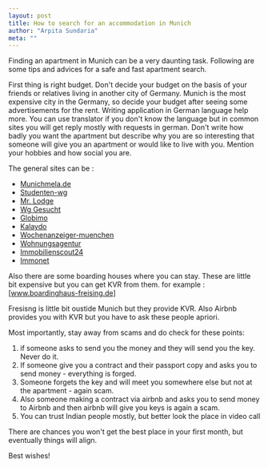 ```yaml
---
layout: post
title: How to search for an accommodation in Munich
author: "Arpita Sundaria"
meta: ""
---
```


Finding an apartment in Munich can be a very daunting task. Following are some tips and advices for a safe and fast apartment search.

First thing is right budget. Don't decide your budget on the basis of your friends or relatives living in another city of Germany. Munich is the most expensive city in the Germany, so decide your budget after seeing some advertisements for the rent.
Writing application in German language help more. You can use translator if you don't know the language but in common sites you will get reply mostly with requests in german. Don't write how badly you want the apartment but describe why you are so interesting that someone will give you an apartment or would like to live with you. Mention your hobbies and how social you are.

The general sites can be :

- [Munichmela.de](www.Munichmela.de) 
- [Studenten-wg](http://www.studenten-wg.de/)
- [Mr. Lodge](http://m.mrlodge.com/)
- [Wg Gesucht](http://www.wg-gesucht.de/en/)
- [Globimo](http://www.globimmo.net/en/for-rent)
- [Kalaydo](http://m.kalaydo.de/)
- [Wochenanzeiger-muenchen](http://www.wochenanzeiger-muenchen.de/anzeigen)
- [Wohnungsagentur](http://www.cs-wohnungsagentur.de/)
- [Immobilienscout24](http://www.immobilienscout24.de/m/search/)
- [Immonet](http://mobil.immonet.de/)

Also there are some boarding houses where you can stay. These are little bit expensive but you can get KVR from them. for example : [www.boardinghaus-freising.de]

Fresisng is little bit oustide Munich but they provide KVR. Also Airbnb provides you with KVR but you have to ask these people apriori.

Most importantly, stay away from scams and do check for these points:

1. if someone asks to send you the money and they will send you the key. Never do it.
2. If someone give you a contract and their passport copy and asks you to send money - everything is forged.
3. Someone forgets the key and will meet you somewhere else but not at the apartment - again scam.
4. Also someone making a contract via airbnb and asks you to send money to Airbnb and then airbnb will give you keys is again a scam.
5. You can trust Indian people mostly, but better look the place in video call

There are chances you won't get the best place in your first month, but eventually things will align.

Best wishes!


